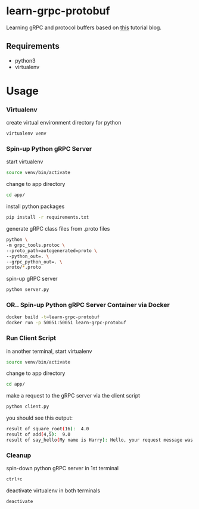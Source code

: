 # learn-grpc-protobuf
Learning gRPC and protocol buffers based on [this](https://www.semantics3.com/blog/a-simplified-guide-to-grpc-in-python-6c4e25f0c506/) tutorial blog.

## Requirements
- python3
- virtualenv


# Usage

### Virtualenv

create virtual environment directory for python
```sh
virtualenv venv
```

### Spin-up Python gRPC Server

start virtualenv
```sh
source venv/bin/activate
```
change to app directory
```sh
cd app/
```
install python packages
```sh
pip install -r requirements.txt
```
generate gRPC class files from .proto files
```sh
python \
-m grpc_tools.protoc \
--proto_path=autogenerated=proto \
--python_out=. \
--grpc_python_out=. \
proto/*.proto
```
spin-up gRPC server
```sh
python server.py
```

### OR.. Spin-up Python gRPC Server Container via Docker
```sh
docker build -t=learn-grpc-protobuf
docker run -p 50051:50051 learn-grpc-protobuf
```

### Run Client Script

in another terminal, start virtualenv
```sh
source venv/bin/activate
```
change to app directory
```sh
cd app/
```
make a request to the gRPC server via the client script
```sh
python client.py
```
you should see this output:
```sh
result of square_root(16):  4.0
result of add(4,5):  9.0
result of say_hello(My name is Harry): Hello, your request message was: My name is Harry
```

### Cleanup

spin-down python gRPC server in 1st terminal
```sh
ctrl+c
```
deactivate virtualenv in both terminals
```sh
deactivate
```




